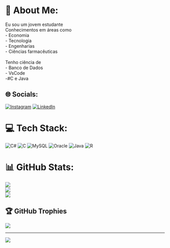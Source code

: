 # 💫 About Me:
Eu sou um jovem estudante<br>Conhecimentos em áreas como<br>- Economia<br>- Tecnologia<br>- Engenharias<br>- Ciências farmacêuticas<br><br>Tenho ciência de <br>- Banco de Dados<br>- VsCode<br>-#C e Java


## 🌐 Socials:
[![Instagram](https://img.shields.io/badge/Instagram-%23E4405F.svg?logo=Instagram&logoColor=white)](https://instagram.com/https://www.instagram.com/_.amorim06/#) [![LinkedIn](https://img.shields.io/badge/LinkedIn-%230077B5.svg?logo=linkedin&logoColor=white)](https://linkedin.com/in/https://www.linkedin.com/in/samuel-leal-amorim-28a4b22b3/overlay/about-this-profile/?lipi=urn%3Ali%3Apage%3Ad_flagship3_profile_view_base%3BZJ1%2Bnb%2BZRZSEf2NTyWx9Hw%3D%3D) 

# 💻 Tech Stack:
![C#](https://img.shields.io/badge/c%23-%23239120.svg?style=for-the-badge&logo=csharp&logoColor=white) ![C](https://img.shields.io/badge/c-%2300599C.svg?style=for-the-badge&logo=c&logoColor=white) ![MySQL](https://img.shields.io/badge/mysql-4479A1.svg?style=for-the-badge&logo=mysql&logoColor=white) ![Oracle](https://img.shields.io/badge/Oracle-F80000?style=for-the-badge&logo=oracle&logoColor=white) ![Java](https://img.shields.io/badge/java-%23ED8B00.svg?style=for-the-badge&logo=openjdk&logoColor=white) ![R](https://img.shields.io/badge/r-%23276DC3.svg?style=for-the-badge&logo=r&logoColor=white)
# 📊 GitHub Stats:
![](https://github-readme-stats.vercel.app/api?username=Amorimessi&theme=highcontrast&hide_border=false&include_all_commits=false&count_private=false)<br/>
![](https://github-readme-streak-stats.herokuapp.com/?user=Amorimessi&theme=highcontrast&hide_border=false)<br/>
![](https://github-readme-stats.vercel.app/api/top-langs/?username=Amorimessi&theme=highcontrast&hide_border=false&include_all_commits=false&count_private=false&layout=compact)

## 🏆 GitHub Trophies
![](https://github-profile-trophy.vercel.app/?username=Amorimessi&theme=radical&no-frame=false&no-bg=true&margin-w=4)

---
[![](https://visitcount.itsvg.in/api?id=Amorimessi&icon=0&color=4)](https://visitcount.itsvg.in)

<!-- Proudly created with GPRM ( https://gprm.itsvg.in ) -->
